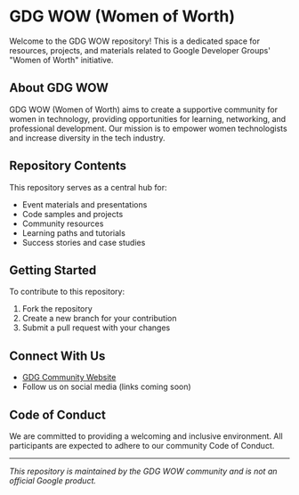 # GDG WOW (Women of Worth)

Welcome to the GDG WOW repository! This is a dedicated space for resources, projects, and materials related to Google Developer Groups' "Women of Worth" initiative.

## About GDG WOW

GDG WOW (Women of Worth) aims to create a supportive community for women in technology, providing opportunities for learning, networking, and professional development. Our mission is to empower women technologists and increase diversity in the tech industry.

## Repository Contents

This repository serves as a central hub for:
- Event materials and presentations
- Code samples and projects
- Community resources
- Learning paths and tutorials
- Success stories and case studies

## Getting Started

To contribute to this repository:
1. Fork the repository
2. Create a new branch for your contribution
3. Submit a pull request with your changes

## Connect With Us

- [GDG Community Website](https://developers.google.com/community/gdg)
- Follow us on social media (links coming soon)

## Code of Conduct

We are committed to providing a welcoming and inclusive environment. All participants are expected to adhere to our community Code of Conduct.

---

*This repository is maintained by the GDG WOW community and is not an official Google product.*